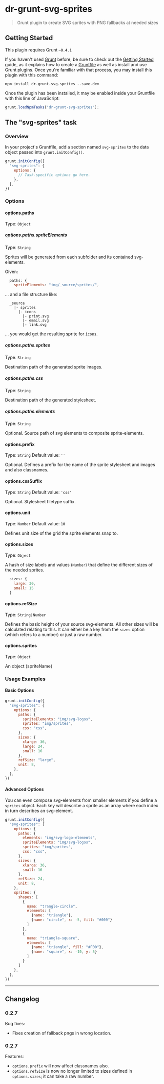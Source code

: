 # dr-grunt-svg-sprites

> Grunt plugin to create SVG sprites with PNG fallbacks at needed sizes

## Getting Started
This plugin requires Grunt `~0.4.1`

If you haven't used [Grunt](http://gruntjs.com/) before, be sure to check out the [Getting Started](http://gruntjs.com/getting-started) guide, as it explains how to create a [Gruntfile](http://gruntjs.com/sample-gruntfile) as well as install and use Grunt plugins. Once you're familiar with that process, you may install this plugin with this command:

```shell
npm install dr-grunt-svg-sprites --save-dev
```

Once the plugin has been installed, it may be enabled inside your Gruntfile with this line of JavaScript:

```js
grunt.loadNpmTasks('dr-grunt-svg-sprites');
```

## The "svg-sprites" task

### Overview
In your project's Gruntfile, add a section named `svg-sprites` to the data object passed into `grunt.initConfig()`.

```js
grunt.initConfig({
  "svg-sprites": {
    options: {
      // Task-specific options go here.
    },
  },
})
```

### Options


#### options.paths

Type: `Object`


##### options.paths.spriteElements
Type: `String`

Sprites will be generated from each subfolder and its contained svg-elements.

Given:

```javascript
  paths: {
    spriteElements: "img/_source/sprites/",
```

... and a file structure like:

```
  _source
    |- sprites
      |- icons
        |- print.svg
        |- email.svg
        |- link.svg
```

... you would get the resulting sprite for `icons`.

##### options.paths.sprites
Type: `String`

Destination path of the generated sprite images.

##### options.paths.css
Type: `String`

Destination path of the generated stylesheet.

##### options.paths.elements
Type: `String`

Optional. Source path of svg elements to composite sprite-elements.
      
#### options.prefix
Type: `String`
Default value: `''`

Optional. Defines a prefix for the name of the sprite stylesheet and images and also classnames. 

#### options.cssSuffix
Type: `String`
Default value: `'css'`

Optional. Stylesheet filetype suffix. 

#### options.unit
Type: `Number`
Default value: `10`

Defines unit size of the grid the sprite elements snap to.

#### options.sizes
Type: `Object`

A hash of size labels and values (`Number`) that define the different sizes of the needed sprites.

```javascript
  sizes: {
    large: 30,
    small: 15
  }
```

#### options.refSize
Type: `String|Number`

Defines the basic height of your source svg-elements. All other sizes will be calculated relating to this. It can either be a key from the `sizes` option (which refers to a number) or just a raw number.

        
#### options.sprites
Type: `Object`

An object 
{spriteName}


### Usage Examples

#### Basic Options

```js
grunt.initConfig({
  "svg-sprites": {
    options: {
      paths: {
        spriteElements: "img/svg-logos",
        sprites: "img/sprites",
        css: "css",
      },
      sizes: {
        xlarge: 36,
        large: 24,
        small: 16
      },
      refSize: "large",
      unit: 8,
    },
  },
})
```

#### Advanced Options

You can even compose svg-elements from smaller elements if you define a `sprites` object. Each key will describe a sprite as an array where each index in turn describes an svg-element.

```js
grunt.initConfig({
  "svg-sprites": {
    options: {
      paths: {
        elements: "img/svg-logo-elements",
        spriteElements: "img/svg-logos",
        sprites: "img/sprites",
        css: "css",
      },
      sizes: {
        xlarge: 36,
        small: 16
      },
      refSize: 24,
      unit: 8,
    },
    sprites: {
      shapes: [
        {
          name: "trangle-circle",
          elements: [
            {name: "triangle"},
            {name: "circle", x: -5, fill: "#000"}
          ]
        },
        {
          name: "triangle-square",
          elements: [
            {name: "triangle", fill: "#F00"},
            {name: "square", x: -10, y: 5}
          ]
        }
      ]
    },
  },
})
```

---

## Changelog

### 0.2.7

Bug fixes:

* Fixes creation of fallback pngs in wrong location.

### 0.2.7

Features:

* `options.prefix` will now affect classnames also.
* `options.refSize` is now no longer limited to sizes defined in `options.sizes`; it can take a raw number.  

